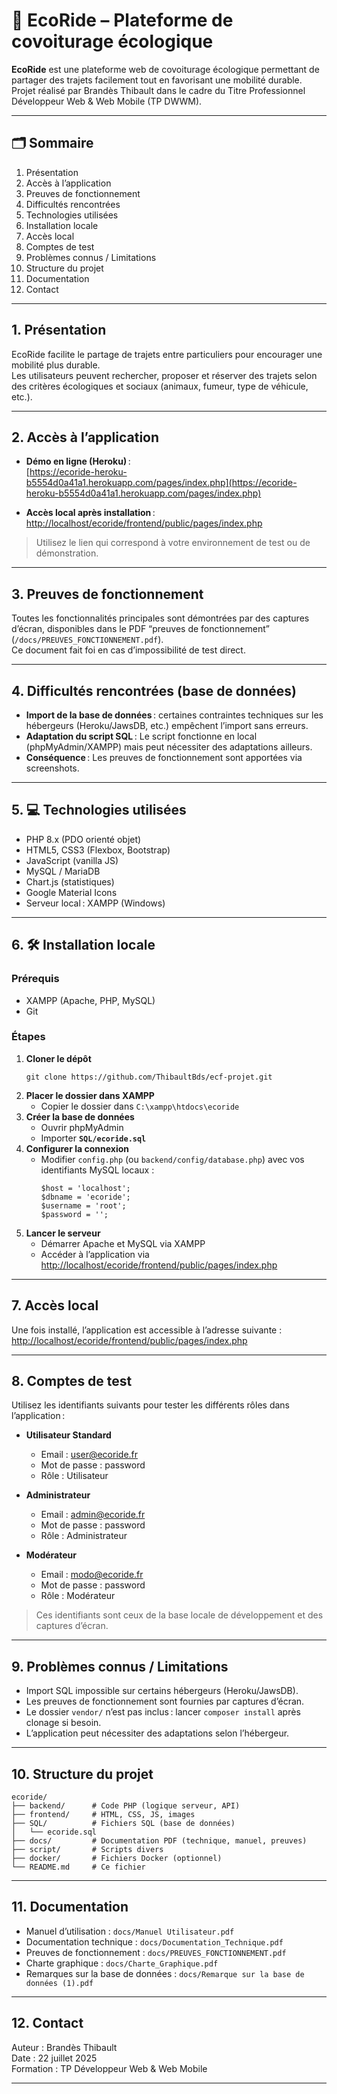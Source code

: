 # 🌿 EcoRide – Plateforme de covoiturage écologique

**EcoRide** est une plateforme web de covoiturage écologique permettant de partager des trajets facilement tout en favorisant une mobilité durable.  
Projet réalisé par Brandès Thibault dans le cadre du Titre Professionnel Développeur Web & Web Mobile (TP DWWM).

---

## 🗂️ Sommaire

1. Présentation  
2. Accès à l’application  
3. Preuves de fonctionnement  
4. Difficultés rencontrées  
5. Technologies utilisées  
6. Installation locale  
7. Accès local  
8. Comptes de test  
9. Problèmes connus / Limitations  
10. Structure du projet  
11. Documentation  
12. Contact

---

## 1. Présentation

EcoRide facilite le partage de trajets entre particuliers pour encourager une mobilité plus durable.  
Les utilisateurs peuvent rechercher, proposer et réserver des trajets selon des critères écologiques et sociaux (animaux, fumeur, type de véhicule, etc.).

---

## 2. Accès à l’application

- **Démo en ligne (Heroku)** :  
  [https://ecoride-heroku-b5554d0a41a1.herokuapp.com/pages/index.php](https://ecoride-heroku-b5554d0a41a1.herokuapp.com/pages/index.php)

- **Accès local après installation** :  
  [http://localhost/ecoride/frontend/public/pages/index.php](http://localhost/ecoride/frontend/public/pages/index.php)

> Utilisez le lien qui correspond à votre environnement de test ou de démonstration.

---

## 3. Preuves de fonctionnement

Toutes les fonctionnalités principales sont démontrées par des captures d’écran, disponibles dans le PDF “preuves de fonctionnement” (`/docs/PREUVES_FONCTIONNEMENT.pdf`).  
Ce document fait foi en cas d’impossibilité de test direct.

---

## 4. Difficultés rencontrées (base de données)

- **Import de la base de données** : certaines contraintes techniques sur les hébergeurs (Heroku/JawsDB, etc.) empêchent l’import sans erreurs.
- **Adaptation du script SQL** : Le script fonctionne en local (phpMyAdmin/XAMPP) mais peut nécessiter des adaptations ailleurs.
- **Conséquence** : Les preuves de fonctionnement sont apportées via screenshots.

---

## 5. 💻 Technologies utilisées

- PHP 8.x (PDO orienté objet)
- HTML5, CSS3 (Flexbox, Bootstrap)
- JavaScript (vanilla JS)
- MySQL / MariaDB
- Chart.js (statistiques)
- Google Material Icons
- Serveur local : XAMPP (Windows)

---

## 6. 🛠️ Installation locale

### Prérequis

- XAMPP (Apache, PHP, MySQL)
- Git

### Étapes

1. **Cloner le dépôt**
   ```
   git clone https://github.com/ThibaultBds/ecf-projet.git
   ```
2. **Placer le dossier dans XAMPP**
   - Copier le dossier dans `C:\xampp\htdocs\ecoride`
3. **Créer la base de données**
   - Ouvrir phpMyAdmin
   - Importer **`SQL/ecoride.sql`**
4. **Configurer la connexion**
   - Modifier `config.php` (ou `backend/config/database.php`) avec vos identifiants MySQL locaux :  
     ```
     $host = 'localhost';
     $dbname = 'ecoride';
     $username = 'root';
     $password = '';
     ```
5. **Lancer le serveur**
   - Démarrer Apache et MySQL via XAMPP
   - Accéder à l’application via [http://localhost/ecoride/frontend/public/pages/index.php](http://localhost/ecoride/frontend/public/pages/index.php)

---

## 7. Accès local

Une fois installé, l’application est accessible à l’adresse suivante :  
[http://localhost/ecoride/frontend/public/pages/index.php](http://localhost/ecoride/frontend/public/pages/index.php)

---

## 8. Comptes de test

Utilisez les identifiants suivants pour tester les différents rôles dans l’application :

- **Utilisateur Standard**
  - Email : user@ecoride.fr
  - Mot de passe : password
  - Rôle : Utilisateur

- **Administrateur**
  - Email : admin@ecoride.fr
  - Mot de passe : password
  - Rôle : Administrateur

- **Modérateur**
  - Email : modo@ecoride.fr
  - Mot de passe : password
  - Rôle : Modérateur

> Ces identifiants sont ceux de la base locale de développement et des captures d’écran.

---

## 9. Problèmes connus / Limitations

- Import SQL impossible sur certains hébergeurs (Heroku/JawsDB).
- Les preuves de fonctionnement sont fournies par captures d’écran.
- Le dossier `vendor/` n’est pas inclus : lancer `composer install` après clonage si besoin.
- L’application peut nécessiter des adaptations selon l’hébergeur.

---

## 10. Structure du projet

```
ecoride/
├── backend/      # Code PHP (logique serveur, API)
├── frontend/     # HTML, CSS, JS, images
├── SQL/          # Fichiers SQL (base de données)
│   └── ecoride.sql
├── docs/         # Documentation PDF (technique, manuel, preuves)
├── script/       # Scripts divers
├── docker/       # Fichiers Docker (optionnel)
└── README.md     # Ce fichier
```

---

## 11. Documentation

- Manuel d’utilisation : `docs/Manuel Utilisateur.pdf`
- Documentation technique : `docs/Documentation_Technique.pdf`
- Preuves de fonctionnement : `docs/PREUVES_FONCTIONNEMENT.pdf`
- Charte graphique : `docs/Charte_Graphique.pdf`
- Remarques sur la base de données : `docs/Remarque sur la base de données (1).pdf`

---

## 12. Contact

Auteur : Brandès Thibault  
Date : 22 juillet 2025  
Formation : TP Développeur Web & Web Mobile

---
